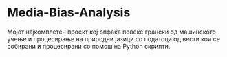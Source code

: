 # Media-Bias-Analysis
Мојот најкомплетен проект кој опфаќа повеќе грански од машинското учење и процесирање на природни јазици со податоци од вести кои се собирани и процесирани со помош на Python скрипти.
